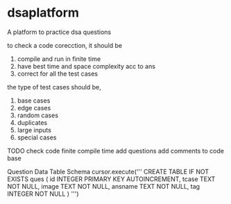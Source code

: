 # dsaplatform
A platform to practice dsa questions

to check a code corecction,
it should be

1. compile and run in finite time
2. have best time and space complexity acc to ans
3. correct for all the test cases

the type of test cases should be,

1. base cases
2. edge cases
3. random cases
4. duplicates
5. large inputs
6. special cases

TODO
check code finite compile time
add questions
add comments to code base

Question Data Table Schema
cursor.execute('''
CREATE TABLE IF NOT EXISTS ques (
    id INTEGER PRIMARY KEY AUTOINCREMENT,
    tcase TEXT NOT NULL,
    image TEXT NOT NULL,
    ansname TEXT NOT NULL,
    tag INTEGER NOT NULL
)
''')